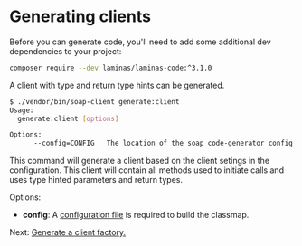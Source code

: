 # Generating clients

Before you can generate code, you'll need to add some additional dev dependencies to your project:
```sh
composer require --dev laminas/laminas-code:^3.1.0
```

A client with type and return type hints can be generated.

```sh
$ ./vendor/bin/soap-client generate:client                                                                                                                                    [16:13:31]
Usage:
  generate:client [options]

Options:
      --config=CONFIG   The location of the soap code-generator config file

```

This command will generate a client based on the client setings in the configuration.
This client will contain all methods used to initiate calls and uses type hinted parameters and return types.

Options:

- **config**: A [configuration file](../code-generation/configuration.md) is required to build the classmap. 

Next: [Generate a client factory.](generate-clientfactory.md)
